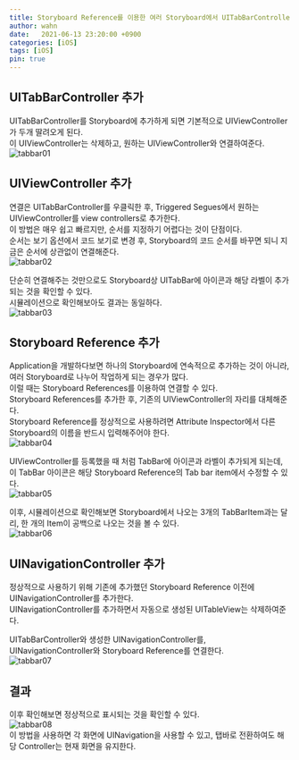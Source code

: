 ```yaml
---
title: Storyboard Reference를 이용한 여러 Storyboard에서 UITabBarController 사용하기 
author: wahn
date:   2021-06-13 23:20:00 +0900
categories: [iOS]
tags: [iOS]
pin: true
---
```

## UITabBarController 추가   
UITabBarController를 Storyboard에 추가하게 되면 기본적으로 UIViewController가 두개 딸려오게 된다.   
이 UIViewController는 삭제하고, 원하는 UIViewController와 연결하여준다.
![tabbar01](/images/tabbar01.png)


## UIViewController 추가  
연결은 UITabBarController를 우클릭한 후, Triggered Segues에서 원하는 UIViewController를 view controllers로 추가한다.  
이 방법은 매우 쉽고 빠르지만, 순서를 지정하기 어렵다는 것이 단점이다.   
순서는 보기 옵션에서 코드 보기로 변경 후, Storyboard의 코드 순서를 바꾸면 되니 지금은 순서에 상관없이 연결해준다.  
![tabbar02](/images/tabbar02.png)

단순히 연결해주는 것만으로도 Storyboard상 UITabBar에 아이콘과 해당 라벨이 추가되는 것을 확인할 수 있다.  
시뮬레이션으로 확인해보아도 결과는 동일하다.   
![tabbar03](/images/tabbar03.png)

## Storyboard Reference 추가  
Application을 개발하다보면 하나의 Storyboard에 연속적으로 추가하는 것이 아니라, 여러 Storyboard로 나누어 작업하게 되는 경우가 많다.  
이럴 때는 Storyboard References를 이용하여 연결할 수 있다.  
Storyboard References를 추가한 후, 기존의 UIViewController의 자리를 대체해준다.  
Storyboard Reference를 정상적으로 사용하려면 Attribute Inspector에서 다른 Storyboard의 이름을 반드시 입력해주어야 한다.  
![tabbar04](/images/tabbar04.png)   


UIViewController를 등록했을 때 처럼 TabBar에 아이콘과 라벨이 추가되게 되는데, 이 TabBar 아이콘은 해당 Storyboard Reference의 Tab bar item에서 수정할 수 있다.    
![tabbar05](/images/tabbar05.png)  


이후, 시뮬레이션으로 확인해보면 Storyboard에서 나오는 3개의 TabBarItem과는 달리, 한 개의 Item이 공백으로 나오는 것을 볼 수 있다.  
![tabbar06](/images/tabbar06.png)  


## UINavigationController 추가  
정상적으로 사용하기 위해 기존에 추가했던 Storyboard Reference 이전에 UINavigationController를 추가한다.  
UINavigationController를 추가하면서 자동으로 생성된 UITableView는 삭제하여준다.  

UITabBarController와 생성한 UINavigationController를, UINavigationController와 Storyboard Reference를 연결한다.  
![tabbar07](/images/tabbar07.png)  

## 결과  
이후 확인해보면 정상적으로 표시되는 것을 확인할 수 있다.  
![tabbar08](/images/tabbar08.png)  
이 방법을 사용하면 각 화면에 UINavigation을 사용할 수 있고, 탭바로 전환하여도 해당 Controller는 현재 화면을 유지한다.  


